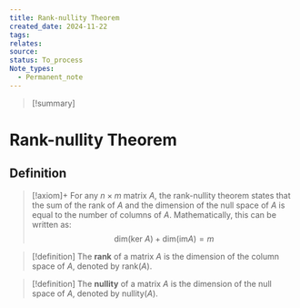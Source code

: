 ```yaml
---
title: Rank-nullity Theorem
created_date: 2024-11-22
tags: 
relates: 
source: 
status: To_process
Note_types:
  - Permanent_note
---
```

> [!summary]
> 

# Rank-nullity Theorem

## Definition

> [!axiom]+
> For any $n \times m$ matrix $A$, the rank-nullity theorem states that the sum of the rank of $A$ and the dimension of the null space of $A$ is equal to the number of columns of $A$. Mathematically, this can be written as:
> $$\text{dim}(\text{ker }A) + \text{dim}(\text{im} A) = m$$

> [!definition]
> The **rank** of a matrix $A$ is the dimension of the column space of $A$, denoted by $\text{rank}(A)$.
> 


> [!definition]
> The **nullity** of a matrix $A$ is the dimension of the null space of $A$, denoted by $\text{nullity}(A)$.



